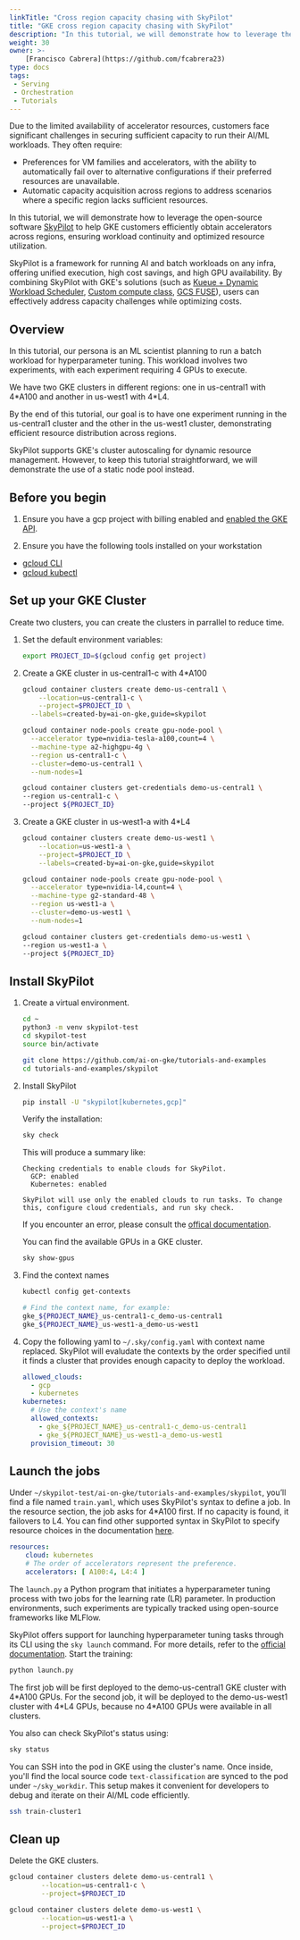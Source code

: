 ```yaml
---
linkTitle: "Cross region capacity chasing with SkyPilot"
title: "GKE cross region capacity chasing with SkyPilot"
description: "In this tutorial, we will demonstrate how to leverage the open-source software [SkyPilot](https://skypilot.readthedocs.io/en/latest/docs/index.html) to help GKE customers efficiently obtain accelerators across regions, ensuring workload continuity and optimized resource utilization."
weight: 30
owner: >-
    [Francisco Cabrera](https://github.com/fcabrera23)
type: docs
tags:
 - Serving
 - Orchestration
 - Tutorials
---
```

Due to the limited availability of accelerator resources, customers face significant challenges in securing sufficient capacity to run their AI/ML workloads. They often require:

* Preferences for VM families and accelerators, with the ability to automatically fail over to alternative configurations if their preferred resources are unavailable.
* Automatic capacity acquisition across regions to address scenarios where a specific region lacks sufficient resources.

In this tutorial, we will demonstrate how to leverage the open-source software [SkyPilot](https://skypilot.readthedocs.io/en/latest/docs/index.html) to help GKE customers efficiently obtain accelerators across regions, ensuring workload continuity and optimized resource utilization.

SkyPilot is a framework for running AI and batch workloads on any infra, offering unified execution, high cost savings, and high GPU availability. By combining SkyPilot with GKE's solutions (such as [Kueue + Dynamic Workload Scheduler](https://cloud.google.com/kubernetes-engine/docs/how-to/provisioningrequest), [Custom compute class](https://cloud.google.com/kubernetes-engine/docs/concepts/about-custom-compute-classes), [GCS FUSE](https://cloud.google.com/storage/docs/cloud-storage-fuse/overview)), users can effectively address capacity challenges while optimizing costs.

## Overview
In this tutorial, our persona is an ML scientist planning to run a batch workload for hyperparameter tuning. This workload involves two experiments, with each experiment requiring 4 GPUs to execute. 

We have two GKE clusters in different regions: one in us-central1 with 4\*A100 and another in us-west1 with 4\*L4.

By the end of this tutorial, our goal is to have one experiment running in the us-central1 cluster and the other in the us-west1 cluster, demonstrating efficient resource distribution across regions.

SkyPilot supports GKE's cluster autoscaling for dynamic resource management. However, to keep this tutorial straightforward, we will demonstrate the use of a static node pool instead.

## Before you begin
1. Ensure you have a gcp project with billing enabled and [enabled the GKE API](https://cloud.google.com/kubernetes-engine/docs/how-to/enable-gkee). 

2. Ensure you have the following tools installed on your workstation
* [gcloud CLI](https://cloud.google.com/sdk/docs/install)
* [gcloud kubectl](https://cloud.google.com/kubernetes-engine/docs/how-to/cluster-access-for-kubectl#install_kubectl)

## Set up your GKE Cluster
Create two clusters, you can create  the clusters in parrallel to reduce time.
1. Set the default environment variables:
	```bash
	export PROJECT_ID=$(gcloud config get project)
	```
	
2. Create a GKE cluster in us-central1-c with 4*A100
	```bash
	gcloud container clusters create demo-us-central1 \
	    --location=us-central1-c \
	    --project=$PROJECT_ID \
  	  --labels=created-by=ai-on-gke,guide=skypilot
	```
	```bash
	gcloud container node-pools create gpu-node-pool \
	  --accelerator type=nvidia-tesla-a100,count=4 \
	  --machine-type a2-highgpu-4g \
	  --region us-central1-c \
	  --cluster=demo-us-central1 \
	  --num-nodes=1
	```
	```bash
	gcloud container clusters get-credentials demo-us-central1 \
	--region us-central1-c \
	--project ${PROJECT_ID}
	```

3. Create a GKE cluster in us-west1-a with 4*L4
	```bash
	gcloud container clusters create demo-us-west1 \
	    --location=us-west1-a \
	    --project=$PROJECT_ID \
  		--labels=created-by=ai-on-gke,guide=skypilot
	```
	```bash
	gcloud container node-pools create gpu-node-pool \
	  --accelerator type=nvidia-l4,count=4 \
	  --machine-type g2-standard-48 \
	  --region us-west1-a \
	  --cluster=demo-us-west1 \
	  --num-nodes=1
	```
	```bash
	gcloud container clusters get-credentials demo-us-west1 \
	--region us-west1-a \
	--project ${PROJECT_ID}
	```

## Install SkyPilot
1. Create a virtual environment.
	```bash
	cd ~
	python3 -m venv skypilot-test
	cd skypilot-test
	source bin/activate

	git clone https://github.com/ai-on-gke/tutorials-and-examples
	cd tutorials-and-examples/skypilot
	```

2. Install SkyPilot
	```bash
	pip install -U "skypilot[kubernetes,gcp]"
	```

	Verify the installation:
	```bash
	sky check
	```

	This will produce a summary like:
	```
	Checking credentials to enable clouds for SkyPilot.
	  GCP: enabled
	  Kubernetes: enabled

	SkyPilot will use only the enabled clouds to run tasks. To change this, configure cloud credentials, and run sky check.
	```
	If you encounter an error, please consult the [offical documentation](https://docs.skypilot.co/en/latest/getting-started/installation.html). 

	You can find the available GPUs in a GKE cluster.
	```bash
	sky show-gpus
	```

3. Find the context names
	```bash
	kubectl config get-contexts

	# Find the context name, for example: 
	gke_${PROJECT_NAME}_us-central1-c_demo-us-central1
	gke_${PROJECT_NAME}_us-west1-a_demo-us-west1
	```

4. Copy the following yaml to `~/.sky/config.yaml` with context name replaced.
SkyPilot will evaludate the contexts by the order specified until it finds a cluster that provides enough capacity to deploy the workload.
	```yaml
	allowed_clouds:
	  - gcp
	  - kubernetes
	kubernetes:
	  # Use the context's name
	  allowed_contexts:
	    - gke_${PROJECT_NAME}_us-central1-c_demo-us-central1
	    - gke_${PROJECT_NAME}_us-west1-a_demo-us-west1
	  provision_timeout: 30
	```

## Launch the jobs
Under `~/skypilot-test/ai-on-gke/tutorials-and-examples/skypilot`, you’ll find a file named `train.yaml`, which uses SkyPilot's syntax to define a job. 
In the resource section, the job asks for 4\*A100 first. If no capacity is found, it failovers to L4. You can find other supported syntax in SkyPilot to specify resource choices in the documentation [here](https://docs.skypilot.co/en/latest/examples/auto-failover.html#multiple-candidate-resources).

```yaml
resources:
	cloud: kubernetes
	# The order of accelerators represent the preference.
	accelerators: [ A100:4, L4:4 ]
```

The `launch.py` a Python program that initiates a hyperparameter tuning process with two jobs for the learning rate (LR) parameter. In production environments, such experiments are typically tracked using open-source frameworks like MLFlow.

SkyPilot offers support for launching hyperparameter tuning tasks through its CLI using the `sky launch` command. For more details, refer to the [official documentation](https://docs.skypilot.co/en/latest/running-jobs/many-jobs.html#with-cli-and-config-files).
Start the training:
```bash
python launch.py
```
The first job will be first deployed to the demo-us-central1 GKE cluster with 4\*A100 GPUs. For the second job, it will be deployed to the demo-us-west1 cluster with 4\*L4 GPUs, because no 4*A100 GPUs were available in all clusters.

You also can check SkyPilot's status using: 
```bash
sky status
```

You can SSH into the pod in GKE using the cluster's name. Once inside, you'll find the local source code `text-classification` are synced to the pod under `~/sky_workdir`. This setup makes it convenient for developers to debug and iterate on their AI/ML code efficiently.

```bash
ssh train-cluster1
```

## Clean up
Delete the GKE clusters.
```bash
gcloud container clusters delete demo-us-central1 \
		--location=us-central1-c \
		--project=$PROJECT_ID
```

```bash
gcloud container clusters delete demo-us-west1 \
		--location=us-west1-a \
		--project=$PROJECT_ID
```
